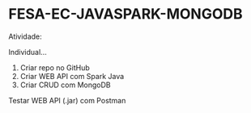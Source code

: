 # FESA-EC-JAVASPARK-MONGODB

Atividade:

Individual...

1. Criar repo no GitHub
2. Criar WEB API com Spark Java
3. Criar CRUD com MongoDB

Testar WEB API (.jar) com Postman
